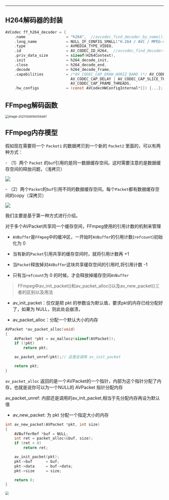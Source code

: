 



------


## H264解码器的封装

```c
AVCodec ff_h264_decoder = {
    .name                  = "h264",  //avcodec_find_decoder_by_name():根据解码器名字
    .long_name             = NULL_IF_CONFIG_SMALL("H.264 / AVC / MPEG-4 AVC / MPEG-4 part 10"),
    .type                  = AVMEDIA_TYPE_VIDEO,
    .id                    = AV_CODEC_ID_H264,  //avcodec_find_decoder() 就是通过 id 进行查找的
    .priv_data_size        = sizeof(H264Context),
    .init                  = h264_decode_init,
    .close                 = h264_decode_end,
    .decode                = h264_decode_frame,
    .capabilities          = /*AV_CODEC_CAP_DRAW_HORIZ_BAND |*/ AV_CODEC_CAP_DR1 |
                             AV_CODEC_CAP_DELAY | AV_CODEC_CAP_SLICE_THREADS |
                             AV_CODEC_CAP_FRAME_THREADS,
    .hw_configs            = (const AVCodecHWConfigInternal*[]) {...};
```

## FFmpeg解码函数

<img src="D:\cppSumWork\kendall-cpp\docs\学习笔记\img\image-20211008194159467.png" alt="image-20211008194159467" style="zoom: 67%;" />

## FFmpeg内存模型

假如现在需要将一个 `Packet1` 的数据拷贝到一个新的 `Packet2` 里面的，可以有两种方式：



\- （1）两个 `Packet` 的`buf`引用的是同一数据缓存空间。这时需要注意的是数据缓存空间的释放问题，（浅拷贝）



![](https://cdn.jsdelivr.net/gh/kendall-cpp/blogPic@main/寻offer总结02/ffmpeg内存模型01.fx9uh9zlvgg.png)



\- （2）两个`Packet`的`buf`引用不同的数据缓存空间。每个`Packet`都有数据缓存空间的copy（深拷贝）



![](https://cdn.jsdelivr.net/gh/kendall-cpp/blogPic@main/寻offer总结02/ffmpeg内存模型02.5bp5sxiy4h40.png)



我们主要是基于第一种方式进行介绍。



对于多个AVPacket共享同一个缓存空间，FFmpeg使用的引用计数的机制来管理

- `AVBuffer`是`FFmpeg`中的缓冲区，一开始时`AVBuffer`的引用计数(`refcount`)初始化为 0

- 当有新的`Packet`引用共享的缓存空间时，就将引用计数再 +1

- 当`Packet`释放掉对`AVBuffer`这块共享缓存空间的引用时,将引用计数 -1

- 只有当`refcount`为 0 的时候，才会释放掉缓存空间`AVBuffer`



> FFmpeg中av_init_packet()和av_packet_alloc()以及av_new_packet()三者的区别以及用法

- av_init_packet：仅仅是把 pkt 的参数设为默认值，要求pkt的内存已经分配好了，如果为 NULL，则此处会崩溃，

- av_packet_alloc：分配一个默认大小的内存

```c
AVPacket *av_packet_alloc(void)
{
    AVPacket *pkt = av_mallocz(sizeof(AVPacket));
    if (!pkt)
        return pkt;

    av_packet_unref(pkt);// 这里会调用 av_init_packet

    return pkt;
}
```

`av_packet_alloc` 返回的是一个AVPacket的一个指针，内部为这个指针分配了内存，也就是说你可以为一个NULL的 AVPacket 指针分配内存

av_packet_unref: 内部还是调用的av_init_packet,相当于先分配内存再设为默认值

- av_new_packet: 为 pkt 分配一个指定大小的内存

```c
int av_new_packet(AVPacket *pkt, int size)
{
    AVBufferRef *buf = NULL;
    int ret = packet_alloc(&buf, size);
    if (ret < 0)
        return ret;

    av_init_packet(pkt);
    pkt->buf      = buf;
    pkt->data     = buf->data;
    pkt->size     = size;

    return 0;
}
```

<img src="https://cdn.jsdelivr.net/gh/kendall-cpp/blogPic@main/寻offer总结02/av_new_packet.6alnru95cpg0.png" style="zoom:67%;" />

